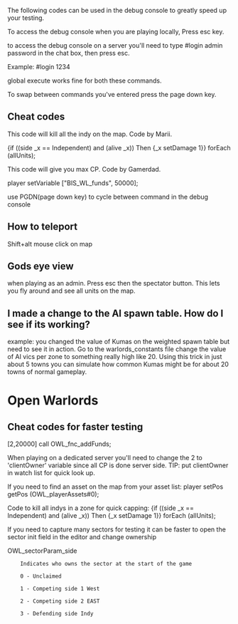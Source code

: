The following codes can be used in the debug console to greatly speed up your testing. 

To access the debug console when you are playing locally, Press esc key. 

to access the debug console on a server you'll need to type #login admin password in the chat box, then press esc.

Example: #login 1234

global execute works fine for both these commands.  

To swap between commands you've entered press the page down key.

## Cheat codes
This code will kill all the indy on the map. Code by Marii. 

{if ((side _x == Independent) and (alive _x)) Then {_x setDamage 1}} forEach (allUnits);

This code will give you max CP. Code by Gamerdad. 

player setVariable ["BIS_WL_funds", 50000];

use PGDN(page down key) to cycle between command in the debug console


## How to teleport

Shift+alt mouse click on map

## Gods eye view

when playing as an admin. Press esc then the spectator button. This lets you fly around and see all units on the map.

## I made a change to the AI spawn table. How do I see if its working?

example: you changed the value of Kumas on the weighted spawn table but need to see it in action. Go to the warlords_constants file change the value of AI vics per zone to something really high like 20. Using this trick in just about 5 towns you can simulate how common Kumas might be for about 20 towns of normal gameplay.

# Open Warlords
## Cheat codes for faster testing
[2,20000] call OWL_fnc_addFunds;

When playing on a dedicated server you'll need to change the 2 to 'clientOwner' variable since all CP is done server side. TIP: put clientOwner in watch list for quick look up. 

If you need to find an asset on the map from your asset list: player setPos getPos (OWL_playerAssets#0);

Code to kill all indys in a zone for quick capping: {if ((side _x == Independent) and (alive _x)) Then {_x setDamage 1}} forEach (allUnits);

If you need to capture many sectors for testing it can be faster to open the sector init field in the editor and change ownership

OWL_sectorParam_side

		Indicates who owns the sector at the start of the game

		0 - Unclaimed

		1 - Competing side 1 West

		2 - Competing side 2 EAST

		3 - Defending side Indy

